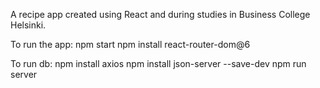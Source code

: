 A recipe app created using React and during studies in Business College Helsinki.

To run the app:
npm start
npm install react-router-dom@6

To run db:
npm install axios
npm install json-server --save-dev
npm run server
